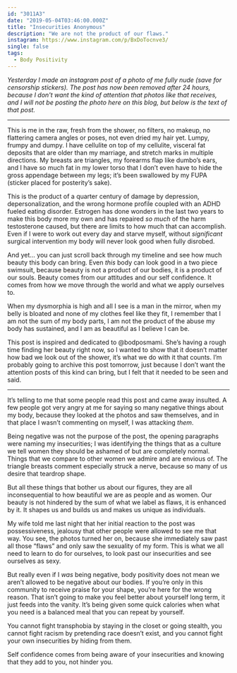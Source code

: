 ```yaml
---
id: "3011A3"
date: "2019-05-04T03:46:00.000Z"
title: "Insecurities Anonymous"
description: "We are not the product of our flaws."
instagram: https://www.instagram.com/p/BxDoTocnve3/
single: false
tags:
  - Body Positivity
---
```

_Yesterday I made an instagram post of a photo of me fully nude (save for censorship stickers). The post has now been removed after 24 hours, because I don't want the kind of attention that photos like that receives, and I will not be posting the photo here on this blog, but below is the text of that post._

---

This is me in the raw, fresh from the shower, no filters, no makeup, no flattering camera angles or poses, not even dried my hair yet. Lumpy, frumpy and dumpy. I have cellulite on top of my cellulite, visceral fat deposits that are older than my marriage, and stretch marks in multiple directions. My breasts are triangles, my forearms flap like dumbo’s ears, and I have so much fat in my lower torso that I don’t even have to hide the gross appendage between my legs; it’s been swallowed by my FUPA (sticker placed for posterity’s sake).

This is the product of a quarter century of damage by depression, depersonalization, and the wrong hormone profile coupled with an ADHD fueled eating disorder. Estrogen has done wonders in the last two years to make this body more my own and has repaired *so much* of the harm testosterone caused, but there are limits to how much that can accomplish. Even if I were to work out every day and starve myself, without *significant* surgical intervention my body will never look good when fully disrobed.

And yet... you can just scroll back through my timeline and see how much beauty this body can bring. Even *this* body can look good in a two piece swimsuit, because beauty is not a product of our bodies, it is a product of our souls. Beauty comes from our attitudes and our self confidence. It comes from how we move through the world and what we apply ourselves to.

When my dysmorphia is high and all I see is a man in the mirror, when my belly is bloated and none of my clothes feel like they fit, I remember that I am not the sum of my body parts, I am not the product of the abuse my body has sustained, and I am as beautiful as I believe I can be.

This post is inspired and dedicated to @bodposmami. She’s having a rough time finding her beauty right now, so I wanted to show that it doesn’t matter how bad we look out of the shower, it’s what we do with it that counts. I’m probably going to archive this post tomorrow, just because I don’t want the attention posts of this kind can bring, but I felt that it needed to be seen and said.

---

It’s telling to me that some people read this post and came away insulted. A few people got very angry at me for saying so many negative things about my body, because they looked at the photos and saw themselves, and in that place I wasn’t commenting on myself, I was attacking *them*.

Being negative was not the purpose of the post, the opening paragraphs were naming my insecurities; I was identifying the things that as a culture we tell women they should be ashamed of but are completely normal. Things that we compare to other women we admire and are envious of. The triangle breasts comment especially struck a nerve, because so many of us desire that teardrop shape.

But all these things that bother us about our figures, they are all inconsequential to how beautiful we are as people and as women. Our beauty is not hindered by the sum of what we label as flaws, it is enhanced by it. It shapes us and builds us and makes us unique as individuals.

My wife told me last night that her initial reaction to the post was possessiveness, jealousy that other people were allowed to see me that way. You see, the photos turned her on, because she immediately saw past all those “flaws” and only saw the sexuality of my form. This is what we all need to learn to do for ourselves, to look past our insecurities and see ourselves as sexy.

But really even if I *was* being negative, body positivity does not mean we aren’t allowed to be negative about our bodies. If you’re only in this community to receive praise for your shape, you’re here for the wrong reason. That isn’t going to make you feel better about yourself long term, it just feeds into the vanity. It’s being given some quick calories when what you need is a balanced meal that you can repeat by yourself.

You cannot fight transphobia by staying in the closet or going stealth, you cannot fight racism by pretending race doesn’t exist, and you cannot fight your own insecurities by hiding from them.

Self confidence comes from being aware of your insecurities and knowing that they add to you, not hinder you.
